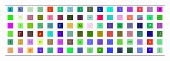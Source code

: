 <table>
<tr>
<td><img src="26.gif"></td>
<td><img src="45.gif"></td>
<td><img src="2A.gif"></td>
<td><img src="3A.gif"></td>
<td><img src="53.gif"></td>
<td><img src="34.gif"></td>
<td><img src="6C.gif"></td>
<td><img src="29.gif"></td>
<td><img src="70.gif"></td>
<td><img src="55.gif"></td>
<td><img src="6A.gif"></td>
<td><img src="24.gif"></td>
<td><img src="75.gif"></td>
<td><img src="36.gif"></td>
<td><img src="68.gif"></td>
<td><img src="38.gif"></td>
</tr>
<tr>
<td><img src="7E.gif"></td>
<td><img src="71.gif"></td>
<td><img src="47.gif"></td>
<td><img src="4E.gif"></td>
<td><img src="43.gif"></td>
<td><img src="7B.gif"></td>
<td><img src="78.gif"></td>
<td><img src="7A.gif"></td>
<td><img src="3D.gif"></td>
<td><img src="7C.gif"></td>
<td><img src="5F.gif"></td>
<td><img src="25.gif"></td>
<td><img src="77.gif"></td>
<td><img src="gr2.gif"></td>
<td><img src="62.gif"></td>
<td><img src="35.gif"></td>
</tr>
<tr>
<td><img src="21.gif"></td>
<td><img src="33.gif"></td>
<td><img src="31.gif"></td>
<td><img src="gr1.gif"></td>
<td><img src="40.gif"></td>
<td><img src="4B.gif"></td>
<td><img src="2E.gif"></td>
<td><img src="4D.gif"></td>
<td><img src="3C.gif"></td>
<td><img src="22.gif"></td>
<td><img src="66.gif"></td>
<td><img src="57.gif"></td>
<td><img src="59.gif"></td>
<td><img src="7D.gif"></td>
<td><img src="50.gif"></td>
<td><img src="69.gif"></td>
</tr>
<tr>
<td><img src="60.gif"></td>
<td><img src="46.gif"></td>
<td><img src="65.gif"></td>
<td><img src="23.gif"></td>
<td><img src="37.gif"></td>
<td><img src="56.gif"></td>
<td><img src="4F.gif"></td>
<td><img src="32.gif"></td>
<td><img src="27.gif"></td>
<td><img src="5E.gif"></td>
<td><img src="58.gif"></td>
<td><img src="2F.gif"></td>
<td><img src="61.gif"></td>
<td><img src="5D.gif"></td>
<td><img src="74.gif"></td>
<td><img src="4A.gif"></td>
</tr>
<tr>
<td><img src="49.gif"></td>
<td><img src="28.gif"></td>
<td><img src="48.gif"></td>
<td><img src="6E.gif"></td>
<td><img src="52.gif"></td>
<td><img src="72.gif"></td>
<td><img src="73.gif"></td>
<td><img src="2B.gif"></td>
<td><img src="79.gif"></td>
<td><img src="5A.gif"></td>
<td><img src="4C.gif"></td>
<td><img src="3F.gif"></td>
<td><img src="6D.gif"></td>
<td><img src="3E.gif"></td>
<td><img src="41.gif"></td>
<td><img src="2D.gif"></td>
</tr>
<tr>
<td><img src="gr3.gif"></td>
<td><img src="30.gif"></td>
<td><img src="67.gif"></td>
<td><img src="39.gif"></td>
<td><img src="3B.gif"></td>
<td><img src="64.gif"></td>
<td><img src="76.gif"></td>
<td><img src="44.gif"></td>
<td><img src="6B.gif"></td>
<td><img src="6F.gif"></td>
<td><img src="2C.gif"></td>
<td><img src="51.gif"></td>
<td><img src="54.gif"></td>
<td><img src="42.gif"></td>
<td><img src="63.gif"></td>
<td><img src="5B.gif"></td>
</tr>
</table>
